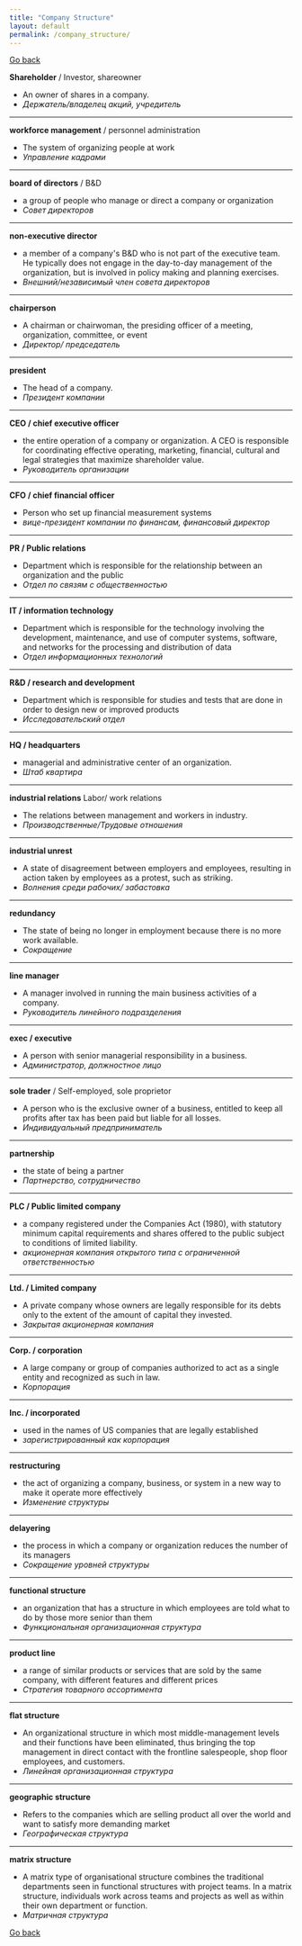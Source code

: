 ```yaml
---
title: "Company Structure"
layout: default
permalink: /company_structure/
---
```


[Go back](https://teu5us.github.io/)

**Shareholder** / Investor, shareowner

* An owner of shares in a company.
* *Держатель/владелец акций, учредитель*

-------------------------------------------------------------------------------

**workforce management** / personnel administration

* The system of organizing people at work
* *Управление кадрами*

-------------------------------------------------------------------------------

**board of directors** / B&D

* a group of people who manage or direct a company or organization
* *Совет директоров*

-------------------------------------------------------------------------------

**non-executive director**

* a member of a company\'s B&D who is not part of the executive team. He typically does not engage in the day-to-day management of the organization, but is involved in policy making and planning exercises.
* *Внешний/независимый член совета директоров*

-------------------------------------------------------------------------------

**chairperson**

* A chairman or chairwoman, the presiding officer of a meeting, organization, committee, or event
* *Директор/ председатель*

-------------------------------------------------------------------------------

**president**

* The head of a company.
* *Президент компании*

-------------------------------------------------------------------------------

**CEO / chief executive officer**

* the entire operation of a company or organization. A CEO is responsible for coordinating effective operating, marketing, financial, cultural and legal strategies that maximize shareholder value.
* *Руководитель организации*

-------------------------------------------------------------------------------

**CFO / chief financial officer**

* Person who set up financial measurement systems
* *вице-президент компании по финансам, финансовый директор*

-------------------------------------------------------------------------------

**PR / Public relations**

* Department which is responsible for the relationship between an organization and the public
* *Отдел по связям с общественностью*

-------------------------------------------------------------------------------

**IT / information technology**

* Department which is responsible for the technology involving the development, maintenance, and use of computer systems, software, and networks for the processing and distribution of data
* *Отдел информационных технологий*

-------------------------------------------------------------------------------

**R&D / research and development**

* Department which is responsible for studies and tests that are done in order to design new or improved products
* *Исследовательский отдел*

-------------------------------------------------------------------------------

**HQ / headquarters**

* managerial and administrative center of an organization.
* *Штаб квартира*

-------------------------------------------------------------------------------

**industrial relations** Labor/ work relations

* The relations between management and workers in industry.
* *Производственные/Трудовые отношения*

-------------------------------------------------------------------------------

**industrial unrest**

* A state of disagreement between employers and employees, resulting in action taken by employees as a protest, such as striking.
* *Волнения среди рабочих/ забастовка*

-------------------------------------------------------------------------------

**redundancy**

* The state of being no longer in employment because there is no more work available.
* *Сокращение*

-------------------------------------------------------------------------------

**line manager**

* A manager involved in running the main business activities of a company.
* *Руководитель линейного подразделения*

-------------------------------------------------------------------------------

**exec / executive**

* A person with senior managerial responsibility in a business.
* *Администратор, должностное лицо*

-------------------------------------------------------------------------------

**sole trader** / Self-employed, sole proprietor

* A person who is the exclusive owner of a business, entitled to keep all profits after tax has been paid but liable for all losses.
* *Индивидуальный предприниматель*

-------------------------------------------------------------------------------

**partnership**

* the state of being a partner
* *Партнерство, сотрудничество*

-------------------------------------------------------------------------------

**PLC / Public limited company**

* a company registered under the Companies Act (1980), with statutory minimum capital requirements and shares offered to the public subject to conditions of limited liability.
* *акционерная компания открытого типа c ограниченной ответственностью*

-------------------------------------------------------------------------------

**Ltd. / Limited company**

* A private company whose owners are legally responsible for its debts only to the extent of the amount of capital they invested.
* *Закрытая акционерная компания*

-------------------------------------------------------------------------------

**Corp. / corporation**

* A large company or group of companies authorized to act as a single entity and recognized as such in law.
* *Корпорация*

-------------------------------------------------------------------------------

**Inc. / incorporated**

* used in the names of US companies that are legally established
* *зарегистрированный как корпорация*

-------------------------------------------------------------------------------

**restructuring**

* the act of organizing a company, business, or system in a new way to make it operate more effectively
* *Изменение структуры*

-------------------------------------------------------------------------------

**delayering**

* the process in which a company or organization reduces the number of its managers
* *Сокращение уровней структуры*

-------------------------------------------------------------------------------

**functional structure**

* an organization that has a structure in which employees are told what to do by those more senior than them
* *Функциональная организационная структура*

-------------------------------------------------------------------------------

**product line**

* a range of similar products or services that are sold by the same company, with different features and different prices
* *Стратегия товарного ассортимента*

-------------------------------------------------------------------------------

**flat structure**

* An organizational structure in which most middle-management levels and their functions have been eliminated, thus bringing the top management in direct contact with the frontline salespeople, shop floor employees, and customers.
* *Линейная организационная структура*

-------------------------------------------------------------------------------

**geographic structure**

* Refers to the companies which are selling product all over the world and want to satisfy more demanding market
* *Географическая структура*

-------------------------------------------------------------------------------

**matrix structure**

* A matrix type of organisational structure combines the traditional departments seen in functional structures with project teams. In a matrix structure, individuals work across teams and projects as well as within their own department or function.
* *Матричная структура*

[Go back](https://teu5us.github.io/)
